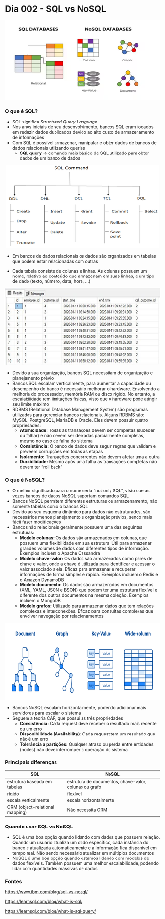 # Dia 002 - SQL vs NoSQL

<p align="center">
  <img src="images/sql_nosql.png" alt="SQL e NoSQL" width="530" height="260">
</p>

### O que é SQL?
- SQL significa *Structured Query Language*
- Nos anos iniciais de seu desenvolvimento, bancos SQL eram focados em reduzir dados duplicados devido ao alto custo de armazenamento de informações
- Com SQL é possível armazenar, manipular e obter dados de bancos de dados relacionais utilizando queries
    - **SQL query** → comando mais básico de SQL utilizado para obter dados de um banco de dados

<p align="center">
  <img src="images/comandosSQL.png" alt="Comandos SQL" width="500" height="270">
</p>

- Em bancos de dados relacionais os dados são organizados em tabelas que podem estar relacionadas com outras
  
- Cada tabela consiste de colunas e linhas. As colunas possuem um nome, relativo ao conteúdo que armazenam em suas linhas, e um tipo de dado (texto, número, data, hora, …)

<p align="center">
  <img src="images/exemploSQL.png" alt="Exemplo de tabela SQL" width="570" height="250">
</p>

- Devido a sua organização, bancos SQL necessitam de organização e planejamento prévio
- Bancos SQL escalam verticalmente, para aumentar a capacidade ou desempenho do banco é necessário melhorar o hardware. Envolvendo a melhoria do processador, memória RAM ou disco rígido. No entanto, a escalabilidade tem limitações físicas, visto que o hardware pode atingir seu limite máximo
- RDBMS (Relational Database Management System) são programas utilizados para gerenciar bancos relacionais. Alguns RDBMS são: MySQL, PostgreSQL, MariaDB e Oracle. Eles devem possuir quatro propriedades:
    - **Atomicidade**: Todas as transações devem ser completas (suceder ou falhar) e não devem ser deixadas parcialmente completas, mesmo no caso de falha do sistema
    - **Consistência:** O banco de dados deve seguir regras que validam e preveem corrupções em todas as etapas
    - **Isolamento:** Transações concorrentes não devem afetar uma a outra
    - **Durabilidade:** Mesmo após uma falha as transações completas não devem ter “roll back”


### O que é NoSQL?
- O melhor significado para o nome seria “not only SQL”, visto que as vezes bancos de dados NoSQL suportam comandos SQL
- Bancos NoSQL permitem diferentes estruturas de armazenamento, não somente tabelas como o bancos SQL
- Devido ao seu esquema dinâmico para dados não estruturados, são necessários menos planejamento e organização prévios, sendo mais fácil fazer modificações
- Bancos não relacionais geralmente possuem uma das seguintes estruturas:
    - **Modelo colunas:** Os dados são armazenados em colunas, que possuem uma flexibilidade em sua estrutura. Útil para armazenar grandes volumes de dados com diferentes tipos de informação. Exemplos incluem o Apache Cassandra
    - **Modelo chave-valor:** Os dados são armazenados como pares de chave e valor, onde a chave é utilizada para identificar e acessar o valor associado a ela. Eficaz para armazenar e recuperar informações de forma simples e rápida. Exemplos incluem o Redis e o Amazon DynamoDB
    - **Modelo documento:** Os dados são armazenados em documentos (XML, YAML, JSON e BSON) que podem ter uma estrutura flexível e diferente dos outros documentos na mesma coleção. Exemplos incluem o MongoDB
    - **Modelo grafos:** Utilizado para armazenar dados que tem relações complexas e interconexões. Eficaz para consultas complexas que envolver navegação por relacionamentos

<p align="center">
  <img src="images/tiposNoSQL.png" alt="Tipos de NoSQL" width="620" height="250">
</p>

- Bancos NoSQL escalam horizontalmente, podendo adicionar mais servidores para escalar o sistema
- Seguem a teoria CAP, que possui as três propriedades
    - **Consistência:** Cada request deve receber o resultado mais recente ou um erro
    - **Disponibilidade (Availability):** Cada request tem um resultado que não é um erro
    - **Tolerância a partições:** Qualquer atraso ou perda entre entidades (nodes) não deve interromper a operação do sistema

### Principais diferenças

| SQL | NoSQL |
| --- | --- |
| estrutura baseada em tabelas | estrutura de documentos, chave-valor, colunas ou grafo |
| rígido | flexível |
| escala verticalmente | escala horizontalmente |
| ORM (object-relational mapping) | Não necessita ORM |

### Quando usar SQL vs NoSQL

- SQL é uma boa opção quando lidando com dados que possuem relação. Quando um usuário atualiza um dado específico, cada instância do banco é atualizada automaticamente e a informação fica disponível em tempo real. Não sendo necessário atualizar em múltiplos documentos
- NoSQL é uma boa opção quando estamos lidando com modelos de dados flexíveis. Também possuem uma melhor escalabilidade, podendo lidar com quantidades massivas de dados

### Fontes

https://www.ibm.com/blog/sql-vs-nosql/

https://learnsql.com/blog/what-is-sql/

https://learnsql.com/blog/what-is-sql-query/
